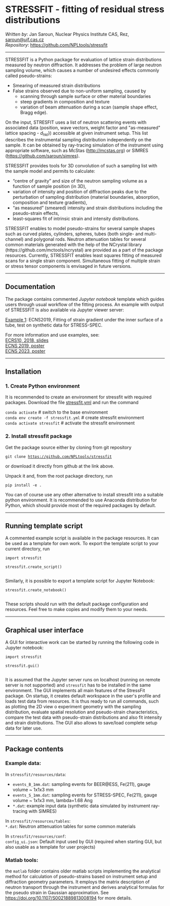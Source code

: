 # STRESSFIT - fitting of residual stress distributions
*Written by*: Jan Saroun, Nuclear Physics Institute CAS, Rez, saroun@ujf.cas.cz  
*Repository*: https://github.com/NPLtools/stressfit

-------------------
STRESSFIT is a Python package for evaluation of lattice strain distributions measured by neutron diffraction. It addresses the problem of large neutron sampling volume, which causes a number of undesired effects commonly called pseudo-strains:
- Smearing of measured strain distributions
- False strains observed due to non-uniform sampling, caused by
    - scanning through sample surface or other material boundaries
    - steep gradients in composition and texture
    - variation of beam attenuation during a scan (sample shape effect, Bragg edge). 

On the input, STRESFIT uses a list of neutron scattering events with associated data (position, wave vectors, weight factor and "as-measured" lattice spacing - $d_{hkl}$}) accessible at given instrument setup. This list describes the instrumental sampling distribution independently on the sample. It can be obtained by ray-tracing simulation of the instrument using appropriate software, such as McStas (http://mcstas.org) or SIMRES (https://github.com/saroun/simres). 

STRESSFIT provides tools for 3D convolution of such a sampling list with the sample model and permits to calculate: 

- “centre of gravity” and size of the neutron sampling volume as a function of sample position (in 3D),
- variation of intensity and position of diffraction peaks due to the perturbation of sampling distribution (material boundaries, absorption, composition and texture gradients),
- “as measured” (smeared) intensity and strain distributions including the pseudo-strain effects,
- least-squares fit of intrinsic strain and intensity distributions.

</p><p>
STRESSFIT enables to model pseudo-strains for several sample shapes such as curved plates, cylinders, spheres, tubes (both single- and multi-channel) and polygonal rods. Neutron attenuation tables for several common materials generated with the help of the NCrystal library (https://github.com/mctools/ncrystal) are provided as a part of the package resources. Currently, STRESSFIT enables least squares fitting of measured scans for a single strain component. Simultaneous fitting of multiple strain or stress tensor components is envisaged in future versions.
</p>

-----------------------------

## Documentation

The package contains commented *Jupyter notebook* template which guides users through usual workflow of the fitting process. An example with output of STRESSFIT is also available via Jupyter viewer server:
<p>
<a href='https://github.com/NPLtools/stressfit/blob/master/stressfit_example1.ipynb'>
Example 1</a>: ECNS2019, Fitting of strain gradient under the inner surface of a tube, test on synthetic data for STRESS-SPEC.
</p>
<p>
For more information and use examples, see: <br/>
<a href='http://neutron.ujf.cas.cz/restrax/download/stressfit/ECRS2018_stressfit.pdf'>ECRS10, 2018, slides</a><br/>
<a href='http://neutron.ujf.cas.cz/restrax/download/stressfit/saroun_ECNS2019_poster.pdf'>ECNS 2019, poster</a> <br/>
<a href='http://neutron.ujf.cas.cz/restrax/download/stressfit/stressfit_ECNS2023_poster.pdf'>ECNS 2023, poster</a> <br/>
</p>

-----------------------------

## Installation

### 1. Create Python environment

It is recommended to create an environment for stressfit with required packages. Download the file [stressfit.yml](./stressfit.yml) and run the command

<code>conda activate</code> # switch to the base environment  
<code>conda env create -f stressfit.yml</code> # create stressfit environment  
<code>conda activate stressfit</code> # activate the stressfit environment  

### 2. Install stressfit package

Get the package source either by cloning from git repository

<code>git clone https://github.com/NPLtools/stressfit</code>

or download it directly from github at the link above.

Unpack it and, from the root package directory, run

<code>pip install -e .</code>

You can of course use any other alternative to install stressfit into a suitable python environment. It is recommended to use Anaconda distribution for Python, which should provide most of the required packages by default. 

-----------------------------

## Running template script

A commented example script is available in the package resources. It can be used as a template for own work. To export the template script to your current directory, run 
<code>  
import stressfit  
stressfit.create_script()  
</code>

Similarly, it is possible to export a template script for Jupyter Notebook: 
<code>  
stressfit.create_notebook()  
</code>

These scripts should run with the default package configuration and resources. Feel free to make copies and modify them to your needs.

-----------------------------

## Graphical user interface

A GUI for interactive work can be started by running the following code in Jupyter notebook:
<code>  
import stressfit  
stressfit.gui()  
</code>

It is assumed that the Jupyter server runs on localhost (running on remote server is not supported) and `stressfit` has to be installed in the same environment. The GUI implements all main features of the StressFit package. On startup, it creates default workspace in the user's profile and loads test data from resources. It is thus ready to run all commands, such as plotting the 2D view o experiment geometry with the sampling distribution, evaluate spatial resolution and pseudo-strain characteristics, compare the test data with pseudo-strain distributions and also fit intensity and strain distributions. The GUI also allows to save/load complete setup data for later use.

-----------------------------

## Package contents

### Example data:
In `stressfit/resources/data`:

- `events_B_1mm.dat`: sampling events for BEER@ESS, Fe(211), gauge volume ~ 1x1x3 mm  
- `events_S_1mm.dat`: sampling events for STRESS-SPEC, Fe(211), gauge volume  ~ 1x1x3 mm, lambda=1.68 Ang
- `*.dat`: example input data (synthetic data simulated by instrument ray-tracing with SIMRES)

In `stressfit/resources/tables`:  
`*.dat`: Neutron atttenuation tables for some common materials 

In `stressfit/resources/conf`:  
`config_ui.json`: Default input used by GUI (required when starting GUI, but also usable as a template for user projects)

### Matlab tools:
the `matlab` folder contains older matlab scripts implementing the analytical method for calculation of pseudo-strains based on instrument setup and diffraction geometry parameters. It employs the matrix description of neutron transport through the instrument and derives analytical formulas for the pseudo strain in Gaussian approximation. See https://doi.org/10.1107/S0021889813008194 for more details. 


